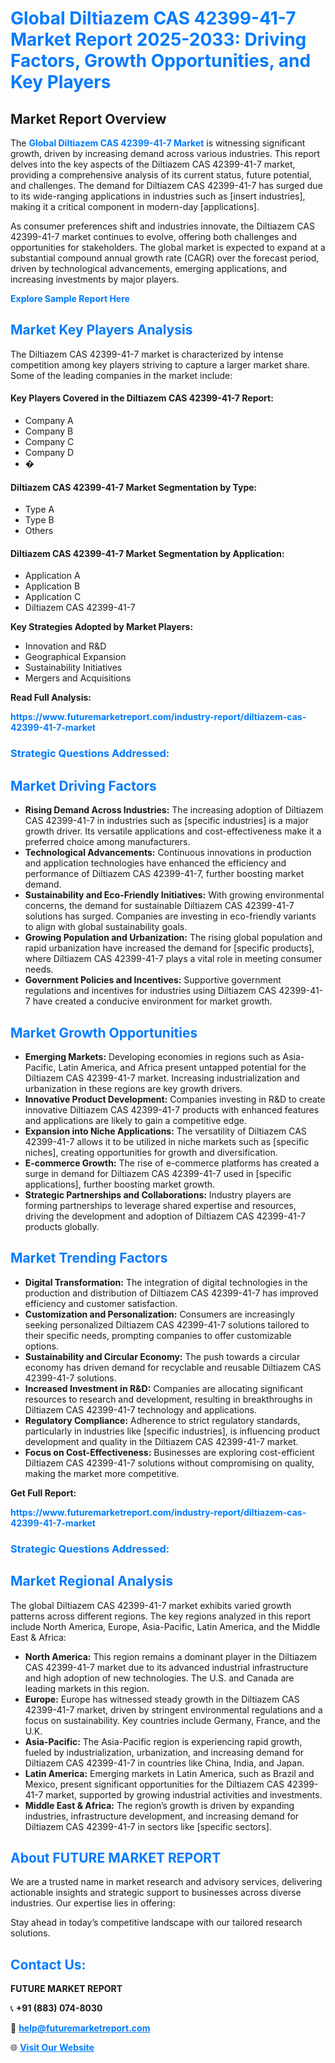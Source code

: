 <h1 style="color: #007BFF;">Global Diltiazem CAS 42399-41-7 Market Report 2025-2033: Driving Factors, Growth Opportunities, and Key Players</h1>

<section id="overview">
<h2>Market Report Overview</h2>
<p>The <a href="https://www.futuremarketreport.com/industry-report/diltiazem-cas-42399-41-7-market" style="color: #007BFF; text-decoration: none;"><strong>Global Diltiazem CAS 42399-41-7 Market</strong></a> is witnessing significant growth, driven by increasing demand across various industries. This report delves into the key aspects of the Diltiazem CAS 42399-41-7 market, providing a comprehensive analysis of its current status, future potential, and challenges. The demand for Diltiazem CAS 42399-41-7 has surged due to its wide-ranging applications in industries such as [insert industries], making it a critical component in modern-day [applications].</p>
<p>As consumer preferences shift and industries innovate, the Diltiazem CAS 42399-41-7 market continues to evolve, offering both challenges and opportunities for stakeholders. The global market is expected to expand at a substantial compound annual growth rate (CAGR) over the forecast period, driven by technological advancements, emerging applications, and increasing investments by major players.</p>
</section>

<section id="overview">
<p><a href="https://www.futuremarketreport.com/request-sample/reportId=111946" style="color: #007BFF; text-decoration: none;"><strong>Explore Sample Report Here</strong></a></p>
</section>

<section id="key-players">
<h2 style="color: #007BFF;">Market Key Players Analysis</h2>
<p>The Diltiazem CAS 42399-41-7 market is characterized by intense competition among key players striving to capture a larger market share. Some of the leading companies in the market include:</p>
<h4>Key Players Covered in the Diltiazem CAS 42399-41-7 Report:</h4>
<ul><li>Company A</li><li>Company B</li><li>Company C</li><li>Company D</li><li>�</li></ul>
<h4>Diltiazem CAS 42399-41-7 Market Segmentation by Type:</h4>
<ul><li>Type A</li><li>Type B</li><li>Others</li></ul>

<h4>Diltiazem CAS 42399-41-7 Market Segmentation by Application:</h4>
<ul><li>Application A</li><li>Application B</li><li>Application C</li><li>Diltiazem CAS 42399-41-7</li></ul>
<p><strong>Key Strategies Adopted by Market Players:</strong></p>
<ul>
<li>Innovation and R&D</li>
<li>Geographical Expansion</li>
<li>Sustainability Initiatives</li>
<li>Mergers and Acquisitions</li>
</ul>
</section>

<section>
<p><strong>Read Full Analysis: </strong></p><a href="https://www.futuremarketreport.com/industry-report/diltiazem-cas-42399-41-7-market" style="color: #007BFF; text-decoration: none;"><strong>https://www.futuremarketreport.com/industry-report/diltiazem-cas-42399-41-7-market</strong></a>
<h3 style="color: #007BFF;">Strategic Questions Addressed:</h3>
</section>

<section id="driving-factors">
<h2 style="color: #007BFF;">Market Driving Factors</h2>
<ul>
<li><strong>Rising Demand Across Industries:</strong> The increasing adoption of Diltiazem CAS 42399-41-7 in industries such as [specific industries] is a major growth driver. Its versatile applications and cost-effectiveness make it a preferred choice among manufacturers.</li>
<li><strong>Technological Advancements:</strong> Continuous innovations in production and application technologies have enhanced the efficiency and performance of Diltiazem CAS 42399-41-7, further boosting market demand.</li>
<li><strong>Sustainability and Eco-Friendly Initiatives:</strong> With growing environmental concerns, the demand for sustainable Diltiazem CAS 42399-41-7 solutions has surged. Companies are investing in eco-friendly variants to align with global sustainability goals.</li>
<li><strong>Growing Population and Urbanization:</strong> The rising global population and rapid urbanization have increased the demand for [specific products], where Diltiazem CAS 42399-41-7 plays a vital role in meeting consumer needs.</li>
<li><strong>Government Policies and Incentives:</strong> Supportive government regulations and incentives for industries using Diltiazem CAS 42399-41-7 have created a conducive environment for market growth.</li>
</ul>
</section>

<section id="growth-opportunities">
<h2 style="color: #007BFF;">Market Growth Opportunities</h2>
<ul>
<li><strong>Emerging Markets:</strong> Developing economies in regions such as Asia-Pacific, Latin America, and Africa present untapped potential for the Diltiazem CAS 42399-41-7 market. Increasing industrialization and urbanization in these regions are key growth drivers.</li>
<li><strong>Innovative Product Development:</strong> Companies investing in R&D to create innovative Diltiazem CAS 42399-41-7 products with enhanced features and applications are likely to gain a competitive edge.</li>
<li><strong>Expansion into Niche Applications:</strong> The versatility of Diltiazem CAS 42399-41-7 allows it to be utilized in niche markets such as [specific niches], creating opportunities for growth and diversification.</li>
<li><strong>E-commerce Growth:</strong> The rise of e-commerce platforms has created a surge in demand for Diltiazem CAS 42399-41-7 used in [specific applications], further boosting market growth.</li>
<li><strong>Strategic Partnerships and Collaborations:</strong> Industry players are forming partnerships to leverage shared expertise and resources, driving the development and adoption of Diltiazem CAS 42399-41-7 products globally.</li>
</ul>
</section>

<section id="trending-factors">
<h2 style="color: #007BFF;">Market Trending Factors</h2>
<ul>
<li><strong>Digital Transformation:</strong> The integration of digital technologies in the production and distribution of Diltiazem CAS 42399-41-7 has improved efficiency and customer satisfaction.</li>
<li><strong>Customization and Personalization:</strong> Consumers are increasingly seeking personalized Diltiazem CAS 42399-41-7 solutions tailored to their specific needs, prompting companies to offer customizable options.</li>
<li><strong>Sustainability and Circular Economy:</strong> The push towards a circular economy has driven demand for recyclable and reusable Diltiazem CAS 42399-41-7 solutions.</li>
<li><strong>Increased Investment in R&D:</strong> Companies are allocating significant resources to research and development, resulting in breakthroughs in Diltiazem CAS 42399-41-7 technology and applications.</li>
<li><strong>Regulatory Compliance:</strong> Adherence to strict regulatory standards, particularly in industries like [specific industries], is influencing product development and quality in the Diltiazem CAS 42399-41-7 market.</li>
<li><strong>Focus on Cost-Effectiveness:</strong> Businesses are exploring cost-efficient Diltiazem CAS 42399-41-7 solutions without compromising on quality, making the market more competitive.</li>
</ul>
</section>

<section>
<p><strong>Get Full Report: </strong></p><a href="https://www.futuremarketreport.com/industry-report/diltiazem-cas-42399-41-7-market" style="color: #007BFF; text-decoration: none;"><strong>https://www.futuremarketreport.com/industry-report/diltiazem-cas-42399-41-7-market</strong></a>
<h3 style="color: #007BFF;">Strategic Questions Addressed:</h3>
</section>


<section id="regional-analysis">
<h2 style="color: #007BFF;">Market Regional Analysis</h2>
<p>The global Diltiazem CAS 42399-41-7 market exhibits varied growth patterns across different regions. The key regions analyzed in this report include North America, Europe, Asia-Pacific, Latin America, and the Middle East & Africa:</p>
<ul>
<li><strong>North America:</strong> This region remains a dominant player in the Diltiazem CAS 42399-41-7 market due to its advanced industrial infrastructure and high adoption of new technologies. The U.S. and Canada are leading markets in this region.</li>
<li><strong>Europe:</strong> Europe has witnessed steady growth in the Diltiazem CAS 42399-41-7 market, driven by stringent environmental regulations and a focus on sustainability. Key countries include Germany, France, and the U.K.</li>
<li><strong>Asia-Pacific:</strong> The Asia-Pacific region is experiencing rapid growth, fueled by industrialization, urbanization, and increasing demand for Diltiazem CAS 42399-41-7 in countries like China, India, and Japan.</li>
<li><strong>Latin America:</strong> Emerging markets in Latin America, such as Brazil and Mexico, present significant opportunities for the Diltiazem CAS 42399-41-7 market, supported by growing industrial activities and investments.</li>
<li><strong>Middle East & Africa:</strong> The region’s growth is driven by expanding industries, infrastructure development, and increasing demand for Diltiazem CAS 42399-41-7 in sectors like [specific sectors].</li>
</ul>
</section>

<footer>
<h2 style="color: #007BFF;">About FUTURE MARKET REPORT</h2>
<p>We are a trusted name in market research and advisory services, delivering actionable insights and strategic support to businesses across diverse industries. Our expertise lies in offering:</p>

<p>Stay ahead in today’s competitive landscape with our tailored research solutions.</p>

<h2 style="color: #007BFF;">Contact Us:</h2>
<p><strong>FUTURE MARKET REPORT</strong></p>
<p>📞 <strong>+91 (883) 074-8030</strong></p>
<p>📧 <strong><a href="mailto:help@futuremarketreport.com" style="color: #007BFF;">help@futuremarketreport.com</a></strong></p>
<p>🌐 <strong><a href="https://www.futuremarketreport.com/" style="color: #007BFF;">Visit Our Website</a></strong></p>
</footer>